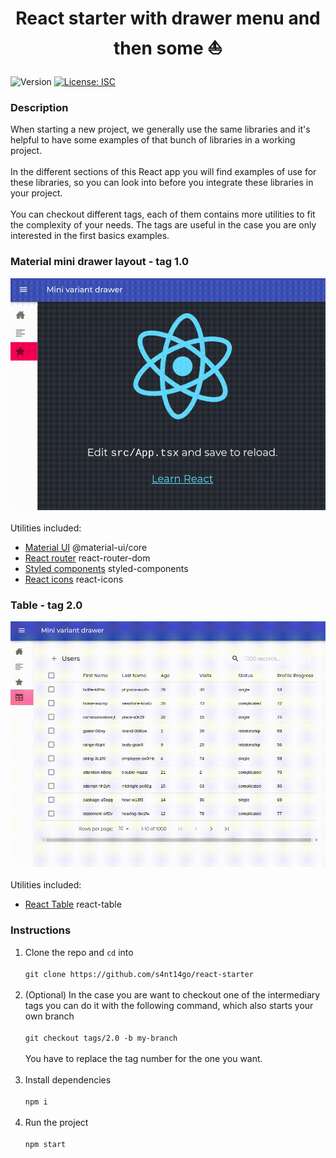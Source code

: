<h1 align="center">React starter with drawer menu and then some ⛵</h1>
<p>
  <img alt="Version" src="https://img.shields.io/badge/version-1.0.0-blue.svg?cacheSeconds=2592000" />
  <a href="#" target="_blank">
    <img alt="License: ISC" src="https://img.shields.io/badge/License-ISC-yellow.svg" />
  </a>
</p>

### Description

When starting a new project, we generally use the same libraries and it's helpful to have some examples of that bunch of libraries in a working project.<br /><br />
In the different sections of this React app you will find examples of use for these libraries, so you can look into before you integrate these libraries in your project.<br /><br />
You can checkout different tags, each of them contains more utilities to fit the complexity of your needs. The tags are useful in the case you are only interested in the first basics examples. 
### Material mini drawer layout - tag 1.0<br />
![tag 1.0](./demo/tag1.gif)<br /><br />
Utilities included:
* [Material UI](https://material-ui.com) @material-ui/core
* [React router](https://reactrouter.com/web) react-router-dom
* [Styled components](https://styled-components.com) styled-components
* [React icons](https://react-icons.netlify.com) react-icons

### Table - tag 2.0<br />
![tag 2.0](./demo/tag2.gif)<br /><br />
Utilities included:
* [React Table](https://react-table-omega.vercel.app) react-table

### Instructions

1. Clone the repo and `cd` into<br /><br />
`git clone https://github.com/s4nt14go/react-starter`<br /><br />
1. (Optional) In the case you are want to checkout one of the intermediary tags you can do it with the following command, which also starts your own branch<br /><br />
`git checkout tags/2.0 -b my-branch`<br /><br />
You have to replace the tag number for the one you want.<br /><br />
1. Install dependencies<br /><br />
`npm i`<br /><br />
1. Run the project<br /><br />
`npm start`
